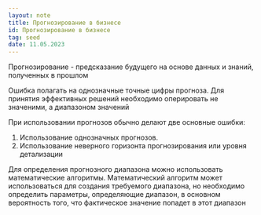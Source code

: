 ```yaml
---
layout: note
title: Прогнозирование в бизнесе
id: Прогнозирование в бизнесе
tag: seed
date: 11.05.2023
---
```


Прогнозирование - предсказание будущего на основе данных и знаний, полученных в прошлом

Ошибка полагать на однозначные точные цифры прогноза. Для принятия эффективных решений необходимо оперировать не значеними, а диапазоном значений

При использовании прогнозов обычно делают две основные ошибки:
1.  Использование однозначных прогнозов.
2.  Использование неверного горизонта прогнозирования или уровня детализации

Для определения прогнозного диапазона можно использовать математические алгоритмы. Математический алгоритм может использоваться для создания требуемого диапазона, но необходимо определить параметры, определяющие диапазон, в основном вероятность того, что фактическое значение попадет в этот диапазон